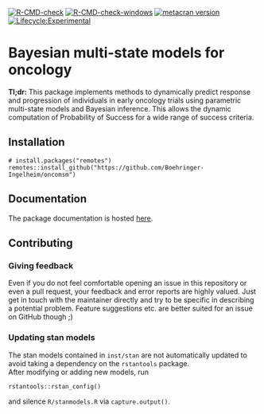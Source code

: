 <!-- badges: start -->

[![R-CMD-check](https://github.com/Boehringer-Ingelheim/oncomsm/actions/workflows/check.yml/badge.svg?branch=main)](https://github.com/Boehringer-Ingelheim/oncomsm/actions/workflows/check.yml)
[![R-CMD-check-windows](https://github.com/Boehringer-Ingelheim/oncomsm/actions/workflows/rcmd-check-windows.yml/badge.svg?branch=main)](https://github.com/Boehringer-Ingelheim/oncomsm/actions/workflows/rcmd-check-windows.yml)
[![metacran version](https://www.r-pkg.org/badges/version/oncomsm)](https://cran.r-project.org/package=oncomsm)
[![Lifecycle:Experimental](https://img.shields.io/badge/Lifecycle-Experimental-339999)](https://github.com/Boehringer-Ingelheim/oncomsm)

<!-- badges: end -->



# Bayesian multi-state models for oncology

**Tl;dr:** This package implements methods to dynamically predict response 
and progression of individuals in early oncology trials using parametric
multi-state models and Bayesian inference. 
This allows the dynamic computation of Probability of Success for a wide 
range of success criteria.


## Installation

```{r}
# install.packages("remotes")
remotes::install_github("https://github.com/Boehringer-Ingelheim/oncomsm")
```


## Documentation

The package documentation is hosted [here](https://boehringer-ingelheim.github.io/oncomsm/).


## Contributing

### Giving feedback

Even if you do not feel comfortable opening an issue in this repository or even
a pull request, your feedback and error reports are highly valued.
Just get in touch with the maintainer directly and try to be specific in 
describing a potential problem. 
Feature suggestions etc. are better suited for an issue on GitHub though ;)


### Updating stan models

The stan models contained in `inst/stan` are not automatically updated to avoid
taking a dependency on the `rstantools` package.  
After modifying or adding new models, run 
```{r}
rstantools::rstan_config()
```

and silence `R/stanmodels.R` via `capture.output()`.
